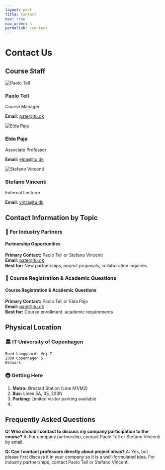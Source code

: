 ```yaml
---
layout: post
title: Contact
nav: true
nav_order: 4
permalink: /contact
---
```


# Contact Us

## Course Staff

<div class="grid grid-cols-1 md:grid-cols-3 gap-8 mb-12">
  <div class="bg-white rounded-lg shadow-md p-6 text-center">
    <img src="{{ site.baseurl }}/assets/images/Portrait - paolo.png" alt="Paolo Tell" class="w-32 h-32 rounded-full mx-auto mb-4 object-cover">
    <h3 class="text-xl font-semibold mb-2">Paolo Tell</h3>
    <p class="text-gray-600 mb-3">Course Manager</p>
    <div class="space-y-2">
      <p><strong>Email:</strong> <a href="mailto:pate@itu.dk" class="text-blue-600 hover:underline">pate@itu.dk</a></p>
    </div>
  </div>

  <div class="bg-white rounded-lg shadow-md p-6 text-center">
    <img src="{{ site.baseurl }}/assets/images/Portrait - elda.png" alt="Elda Paja" class="w-32 h-32 rounded-full mx-auto mb-4 object-cover">
    <h3 class="text-xl font-semibold mb-2">Elda Paja</h3>
    <p class="text-gray-600 mb-3">Associate Professor</p>
    <div class="space-y-2">
      <p><strong>Email:</strong> <a href="mailto:elpa@itu.dk" class="text-blue-600 hover:underline">elpa@itu.dk</a></p>
    </div>
  </div>
  
  <div class="bg-white rounded-lg shadow-md p-6 text-center">
    <img src="{{ site.baseurl }}/assets/images/Portrait - vinc.jpeg" alt="Stefano Vincenti" class="w-32 h-32 rounded-full mx-auto mb-4 object-cover">
    <h3 class="text-xl font-semibold mb-2">Stefano Vincenti</h3>
    <p class="text-gray-600 mb-3">External Lecturer</p>
    <div class="space-y-2">
      <p><strong>Email:</strong> <a href="mailto:vinc@itu.dk" class="text-blue-600 hover:underline">vinc@itu.dk</a></p>
    </div>
  </div>
  
</div>

## Contact Information by Topic

### 🏢 **For Industry Partners**
<div class="bg-purple-50 border-l-4 border-purple-500 p-4 mb-6">
  <h4 class="font-semibold text-purple-900 mb-2">Partnership Opportunities</h4>
  <p class="text-purple-800">
    <strong>Primary Contact:</strong> Paolo Tell or Stefano Vincenti<br>
    <strong>Email:</strong> <a href="mailto:pate@itu.dk" class="text-purple-600 hover:underline">pate@itu.dk</a><br>
    <strong>Best for:</strong> New partnerships, project proposals, collaboration inquiries
  </p>
</div>

### 📧 **Course Registration & Academic Questions**
<div class="bg-blue-50 border-l-4 border-blue-500 p-4 mb-6">
  <h4 class="font-semibold text-blue-900 mb-2">Course Registration & Academic Questions</h4>
  <p class="text-blue-800">
    <strong>Primary Contact:</strong> Paolo Tell or Elda Paja<br>
    <strong>Email:</strong> <a href="mailto:pate@itu.dk" class="text-blue-600 hover:underline">pate@itu.dk</a><br>
    <strong>Best for:</strong> Course enrollment, academic requirements
  </p>
</div>



## Physical Location


### 🏛️ **IT University of Copenhagen**
```
Rued Langgaards Vej 7
2300 Copenhagen S
Denmark
```


### 🚇 **Getting Here**
1. **Metro:** Ørestad Station (Line M1/M2)
2. **Bus:** Lines 5A, 35, 233N
3. **Parking:** Limited visitor parking available
4. 

## Frequently Asked Questions


**Q: Who should I contact to discuss my company participation to the course?**
A: For company partnership, contact Paolo Tell or Stefano Vincenti by email.


**Q: Can I contact professors directly about project ideas?**
A: Yes, but please first discuss it in your company so it is a well-formulated idea. For industry partnerships, contact Paolo Tell or Stefano Vincenti.

